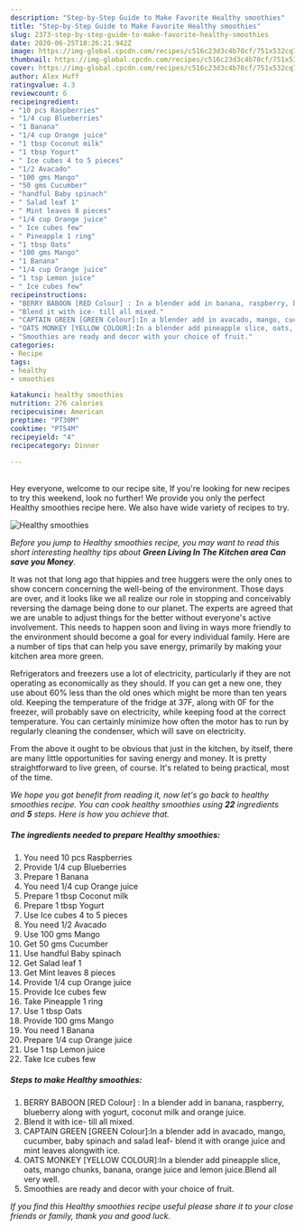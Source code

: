```yaml
---
description: "Step-by-Step Guide to Make Favorite Healthy smoothies"
title: "Step-by-Step Guide to Make Favorite Healthy smoothies"
slug: 2373-step-by-step-guide-to-make-favorite-healthy-smoothies
date: 2020-06-25T18:26:21.942Z
image: https://img-global.cpcdn.com/recipes/c516c23d3c4b70cf/751x532cq70/healthy-smoothies-recipe-main-photo.jpg
thumbnail: https://img-global.cpcdn.com/recipes/c516c23d3c4b70cf/751x532cq70/healthy-smoothies-recipe-main-photo.jpg
cover: https://img-global.cpcdn.com/recipes/c516c23d3c4b70cf/751x532cq70/healthy-smoothies-recipe-main-photo.jpg
author: Alex Huff
ratingvalue: 4.3
reviewcount: 6
recipeingredient:
- "10 pcs Raspberries"
- "1/4 cup Blueberries"
- "1 Banana"
- "1/4 cup Orange juice"
- "1 tbsp Coconut milk"
- "1 tbsp Yogurt"
- " Ice cubes 4 to 5 pieces"
- "1/2 Avacado"
- "100 gms Mango"
- "50 gms Cucumber"
- "handful Baby spinach"
- " Salad leaf 1"
- " Mint leaves 8 pieces"
- "1/4 cup Orange juice"
- " Ice cubes few"
- " Pineapple 1 ring"
- "1 tbsp Oats"
- "100 gms Mango"
- "1 Banana"
- "1/4 cup Orange juice"
- "1 tsp Lemon juice"
- " Ice cubes few"
recipeinstructions:
- "BERRY BABOON [RED Colour] : In a blender add in banana, raspberry, blueberry along with yogurt, coconut milk and orange juice."
- "Blend it with ice- till all mixed."
- "CAPTAIN GREEN [GREEN Colour]:In a blender add in avacado, mango, cucumber, baby spinach and salad leaf- blend it with orange juice and mint leaves alongwith ice."
- "OATS MONKEY [YELLOW COLOUR]:In a blender add pineapple slice, oats, mango chunks, banana, orange juice and lemon juice.Blend all very well."
- "Smoothies are ready and decor with your choice of fruit."
categories:
- Recipe
tags:
- healthy
- smoothies

katakunci: healthy smoothies 
nutrition: 276 calories
recipecuisine: American
preptime: "PT30M"
cooktime: "PT54M"
recipeyield: "4"
recipecategory: Dinner

---
```

<br>
Hey everyone, welcome to our recipe site, If you're looking for new recipes to try this weekend, look no further! We provide you only the perfect Healthy smoothies recipe here. We also have wide variety of recipes to try.
<br>


![Healthy smoothies](https://img-global.cpcdn.com/recipes/c516c23d3c4b70cf/751x532cq70/healthy-smoothies-recipe-main-photo.jpg)

<i>Before you jump to Healthy smoothies recipe, you may want to read this short interesting healthy tips about 
<strong>Green Living In The Kitchen area Can save you Money</strong>.</i>
</br>

It was not that long ago that hippies and tree huggers were the only ones to show concern concerning the well-being of the environment. Those days are over, and it looks like we all realize our role in stopping and conceivably reversing the damage being done to our planet. The experts are agreed that we are unable to adjust things for the better without everyone's active involvement. This needs to happen soon and living in ways more friendly to the environment should become a goal for every individual family. Here are a number of tips that can help you save energy, primarily by making your kitchen area more green.

Refrigerators and freezers use a lot of electricity, particularly if they are not operating as economically as they should. If you can get a new one, they use about 60% less than the old ones which might be more than ten years old. Keeping the temperature of the fridge at 37F, along with 0F for the freezer, will probably save on electricity, while keeping food at the correct temperature. You can certainly minimize how often the motor has to run by regularly cleaning the condenser, which will save on electricity.

From the above it ought to be obvious that just in the kitchen, by itself, there are many little opportunities for saving energy and money. It is pretty straightforward to live green, of course. It's related to being practical, most of the time.


<i>We hope you got benefit from reading it, now let's go back to healthy smoothies recipe. You can cook healthy smoothies using <strong>22</strong> ingredients and <strong>5</strong> steps. Here is how you achieve that.
</i>

##### The ingredients needed to prepare Healthy smoothies:

1. You need 10 pcs Raspberries
1. Provide 1/4 cup Blueberries
1. Prepare 1 Banana
1. You need 1/4 cup Orange juice
1. Prepare 1 tbsp Coconut milk
1. Prepare 1 tbsp Yogurt
1. Use  Ice cubes 4 to 5 pieces
1. You need 1/2 Avacado
1. Use 100 gms Mango
1. Get 50 gms Cucumber
1. Use handful Baby spinach
1. Get  Salad leaf 1
1. Get  Mint leaves 8 pieces
1. Provide 1/4 cup Orange juice
1. Provide  Ice cubes few
1. Take  Pineapple 1 ring
1. Use 1 tbsp Oats
1. Provide 100 gms Mango
1. You need 1 Banana
1. Prepare 1/4 cup Orange juice
1. Use 1 tsp Lemon juice
1. Take  Ice cubes few


##### Steps to make Healthy smoothies:

1. BERRY BABOON [RED Colour] : In a blender add in banana, raspberry, blueberry along with yogurt, coconut milk and orange juice.
1. Blend it with ice- till all mixed.
1. CAPTAIN GREEN [GREEN Colour]:In a blender add in avacado, mango, cucumber, baby spinach and salad leaf- blend it with orange juice and mint leaves alongwith ice.
1. OATS MONKEY [YELLOW COLOUR]:In a blender add pineapple slice, oats, mango chunks, banana, orange juice and lemon juice.Blend all very well.
1. Smoothies are ready and decor with your choice of fruit.


<i>If you find this Healthy smoothies recipe useful please share it to your close friends or family, thank you and good luck.</i>
